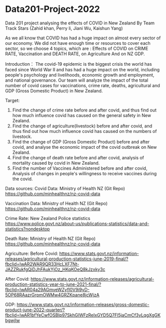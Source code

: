 # Data201-Project-2022
Data 201 project analysing the effects of COVID in New Zealand
By Team Track Stars (Zahid khan, Perry li, Jiani Wu, Kaishun Yang)



As we all know that COVID has had a huge impact on almost every sector of our economy.
We did not have enough time or resources to cover each sector, so we choose 4 topics, which are :
Effects of COVID on CRIME RATE, Vaccination and DEATH RATE,  on Agriculture And on NZ GDP.


Introduction：
The covid-19 epidemic is the biggest crisis the world has faced since World War II and has had a huge impact on the world, including people's psychology and livelihoods, economic growth and employment, and national governance. Our team will analyze the impact of the total number of covid cases for vaccinations, crime rate, deaths, agricultural and GDP (Gross Domestic Product) in New Zealand.

Target:  
1.	Find the change of crime rate before and after covid, and thus find out how much influence covid has caused on the general safety in New Zealand.
2.	Find the change of agriculture(livestock) before and after covid, and thus find out how much influence covid has caused on the numbers of livestock.
3.	Find the change of GDP (Gross Domestic Product) before and after covid, and analyse the economic impact of the covid outbreak on New Zealand.
4.	Find the change of death rate before and after covid, analysis of mortality caused by covid in New Zealand.   
5.	Find the number of Vaccines Administered before and after covid, Analysis of changes in people's willingness to receive vaccines during the covid.

Data sources:
Covid Data:
Ministry of Health NZ (Git Repo)
https://github.com/minhealthnz/nz-covid-data

Vaccination Data:
Ministry of Health NZ (Git Repo)
https://github.com/minhealthnz/nz-covid-data

Crime Rate:
New Zealand Police statistics
https://www.police.govt.nz/about-us/publications-statistics/data-and-statistics?nondesktop

Death Rate:
Ministry of Health NZ (Git Repo)
https://github.com/minhealthnz/nz-covid-data

Agriculture:
Before Covid:
https://www.stats.govt.nz/information-releases/agricultural-production-statistics-june-2019-final/?fbclid=IwAR2WAR9QR33HcLXF7Nt-JAZZRukfgQiDJhFAukYjOz_HKqKOeQ8kJzxky3c

After Covid:
https://www.stats.govt.nz/information-releases/agricultural-production-statistics-year-to-june-2021-final/?fbclid=IwAR04a29AGmveWZyfI0V9i9yD-5OP68RAazrGrpmOWMw4GRZKpane8jcWjzA

GDP:
https://www.stats.govt.nz/information-releases/gross-domestic-product-june-2022-quarter/?fbclid=IwAR1bfYeCwfOSBIp97SkhGlWFzReIxGYD5Q7Fl5jaCmCf3yLqgXgGKbgwjIw
 
